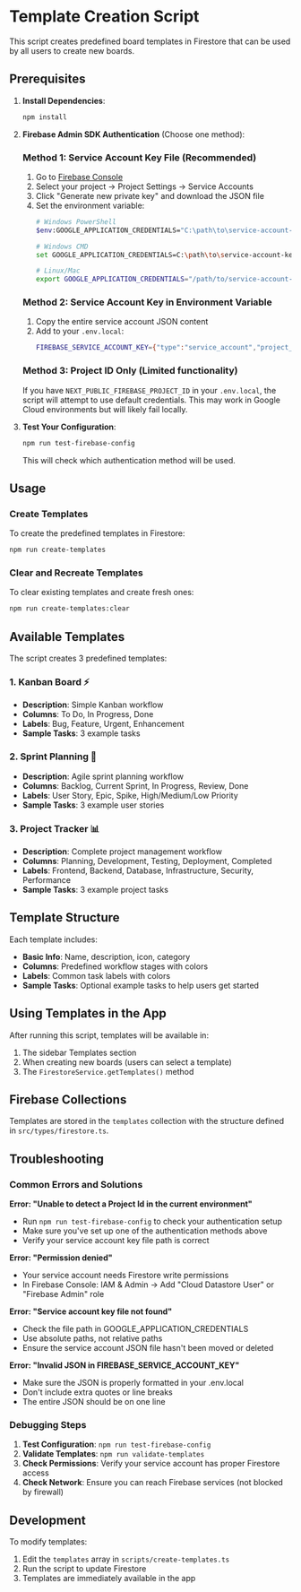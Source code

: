 # Template Creation Script

This script creates predefined board templates in Firestore that can be used by all users to create new boards.

## Prerequisites

1. **Install Dependencies**:
   ```bash
   npm install
   ```

2. **Firebase Admin SDK Authentication** (Choose one method):

   ### Method 1: Service Account Key File (Recommended)
   1. Go to [Firebase Console](https://console.firebase.google.com/)
   2. Select your project → Project Settings → Service Accounts
   3. Click "Generate new private key" and download the JSON file
   4. Set the environment variable:
      ```bash
      # Windows PowerShell
      $env:GOOGLE_APPLICATION_CREDENTIALS="C:\path\to\service-account-key.json"
      
      # Windows CMD
      set GOOGLE_APPLICATION_CREDENTIALS=C:\path\to\service-account-key.json
      
      # Linux/Mac
      export GOOGLE_APPLICATION_CREDENTIALS="/path/to/service-account-key.json"
      ```

   ### Method 2: Service Account Key in Environment Variable
   1. Copy the entire service account JSON content
   2. Add to your `.env.local`:
      ```bash
      FIREBASE_SERVICE_ACCOUNT_KEY={"type":"service_account","project_id":"your-project",...}
      ```

   ### Method 3: Project ID Only (Limited functionality)
   If you have `NEXT_PUBLIC_FIREBASE_PROJECT_ID` in your `.env.local`, the script will attempt to use default credentials. This may work in Google Cloud environments but will likely fail locally.

3. **Test Your Configuration**:
   ```bash
   npm run test-firebase-config
   ```
   This will check which authentication method will be used.

## Usage

### Create Templates
To create the predefined templates in Firestore:

```bash
npm run create-templates
```

### Clear and Recreate Templates
To clear existing templates and create fresh ones:

```bash
npm run create-templates:clear
```

## Available Templates

The script creates 3 predefined templates:

### 1. Kanban Board ⚡
- **Description**: Simple Kanban workflow
- **Columns**: To Do, In Progress, Done
- **Labels**: Bug, Feature, Urgent, Enhancement
- **Sample Tasks**: 3 example tasks

### 2. Sprint Planning 🏃
- **Description**: Agile sprint planning workflow
- **Columns**: Backlog, Current Sprint, In Progress, Review, Done
- **Labels**: User Story, Epic, Spike, High/Medium/Low Priority
- **Sample Tasks**: 3 example user stories

### 3. Project Tracker 📊
- **Description**: Complete project management workflow
- **Columns**: Planning, Development, Testing, Deployment, Completed
- **Labels**: Frontend, Backend, Database, Infrastructure, Security, Performance
- **Sample Tasks**: 3 example project tasks

## Template Structure

Each template includes:
- **Basic Info**: Name, description, icon, category
- **Columns**: Predefined workflow stages with colors
- **Labels**: Common task labels with colors
- **Sample Tasks**: Optional example tasks to help users get started

## Using Templates in the App

After running this script, templates will be available in:
1. The sidebar Templates section
2. When creating new boards (users can select a template)
3. The `FirestoreService.getTemplates()` method

## Firebase Collections

Templates are stored in the `templates` collection with the structure defined in `src/types/firestore.ts`.

## Troubleshooting

### Common Errors and Solutions

**Error: "Unable to detect a Project Id in the current environment"**
- Run `npm run test-firebase-config` to check your authentication setup
- Make sure you've set up one of the authentication methods above
- Verify your service account key file path is correct

**Error: "Permission denied"**
- Your service account needs Firestore write permissions
- In Firebase Console: IAM & Admin → Add "Cloud Datastore User" or "Firebase Admin" role

**Error: "Service account key file not found"**
- Check the file path in GOOGLE_APPLICATION_CREDENTIALS
- Use absolute paths, not relative paths
- Ensure the service account JSON file hasn't been moved or deleted

**Error: "Invalid JSON in FIREBASE_SERVICE_ACCOUNT_KEY"**
- Make sure the JSON is properly formatted in your .env.local
- Don't include extra quotes or line breaks
- The entire JSON should be on one line

### Debugging Steps

1. **Test Configuration**: `npm run test-firebase-config`
2. **Validate Templates**: `npm run validate-templates`  
3. **Check Permissions**: Verify your service account has proper Firestore access
4. **Check Network**: Ensure you can reach Firebase services (not blocked by firewall)

## Development

To modify templates:
1. Edit the `templates` array in `scripts/create-templates.ts`
2. Run the script to update Firestore
3. Templates are immediately available in the app